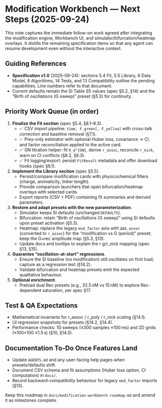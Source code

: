 # Modification Workbench — Next Steps (2025-09-24)

This note captures the immediate follow-on work agreed after integrating the modification engine, Workbench UI, and simulator/bifurcation/heatmap overlays. It distills the remaining specification items so that any agent can resume development even without the interactive context.

## Guiding References
- **Specification v1.0** (2025-09-24): sections 5.4 Fit, 5.5 Library, 6 Data Model, 8 Algorithms, 14 Tests, and 13 Compatibility outline the pending capabilities. Line numbers refer to that document.
- Current defaults remain the SI Table S5 values (spec §5.2, §14) and the “Birth of oscillations (G sweep)” preset (§5.3) for continuity.

## Priority Work Queue (in order)
1. **Finalize the Fit section** (spec §5.4, §8.1–8.3).
   - ✅ CSV import pipeline: `time, F_green[, F_yellow]` with cross-talk correction and baseline removal (§7.1).
   - ✅ Prey-only estimator with optional Huber loss, covariance → CI, and factor reconciliation applied to the active card.
   - ✅ GN titration helper: fit `K_a^{GN}`, derive `r_assoc`, reconcile `r_nick`, warn on CI conflicts (§8.2, §8.3).
   - ✅ Fit logging/export: persist `FitResult` metadata and offer download hooks (spec §6.1).
2. **Implement the Library section** (spec §5.5).
   - Persist/compare modification cards with physicochemical filters (charge, aromaticity, linker length).
   - Provide comparison launchers that open bifurcation/heatmap overlays with selected cards.
   - Export reports (CSV + PDF) containing fit summaries and derived parameters.
3. **Restore and adapt presets with the new parameterization**.
   - Simulator keeps SI defaults (unchanged `DEFAULTS`).
   - Bifurcation: retain “Birth of oscillations (G sweep)” using SI defaults upon preset activation (§5.3).
   - Heatmap: replace the legacy `mod_factor` axis with `ΔΔG_assoc` (converted to `r_assoc`) for the “modification vs G (period)” preset; keep the G×rec amplitude map (§5.3, §13).
   - Update docs and tooltips to explain the r
g/r_nick mapping (spec §13, §15).
4. **Guarantee “oscillation-at-start” regressions**.
   - Ensure the SI baseline (no modification) still oscillates on first load; capture as a regression test (§14.2).
   - Validate bifurcation and heatmap presets emit the expected qualitative behaviour.
5. **Optional enrichment**.
   - Preload dual Rec presets (e.g., 32.5 nM vs 15 nM) to explore Rec-dependent saturation, per spec §17.

## Test & QA Expectations
- Mathematical invariants for r_assoc / r_poly / r_nick scaling (§14.1).
- UI regression snapshots for presets (§14.2, §14.4).
- Performance checks: 1D sweeps (≤300 samples ≈100 ms) and 2D grids (≈100×100 ≤1.5 s) (§10, §14.5).

## Documentation To-Do Once Features Land
- Update `AGENTS.md` and any user-facing help pages when presets/defaults shift.
- Document CSV schema and fit assumptions (Huber loss option, CI computation) in `docs/`.
- Record backward-compatibility behaviour for legacy `mod_factor` imports (§13).

Keep this roadmap in `docs/modification-workbench-roadmap.md` and amend it as milestones complete.

